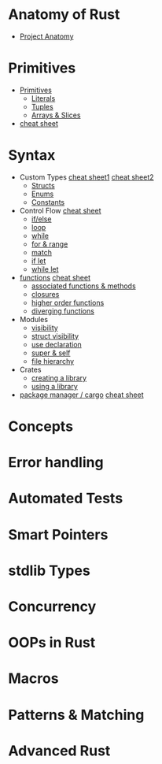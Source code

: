 # Anatomy of Rust

- [Project Anatomy](https://cheats.rs/#project-anatomy)

# Primitives

- [Primitives](https://doc.rust-lang.org/stable/rust-by-example/primitives.html)
   - [Literals](https://doc.rust-lang.org/stable/rust-by-example/primitives/literals.html)
   - [Tuples](https://doc.rust-lang.org/stable/rust-by-example/primitives/tuples.html)
   - [Arrays & Slices](/arrays/README.md)
- [cheat sheet](https://cheats.rs/#basic-types)

# Syntax

- Custom Types [cheat sheet1](https://cheats.rs/#data-structures) [cheat sheet2](https://cheats.rs/#custom-types)
   - [Structs](https://doc.rust-lang.org/stable/rust-by-example/custom_types/structs.html)
   - [Enums](https://doc.rust-lang.org/stable/rust-by-example/custom_types/enum.html)
   - [Constants](https://doc.rust-lang.org/stable/rust-by-example/custom_types/constants.html)
- Control Flow [cheat sheet](https://cheats.rs/#control-flow)
   - [if/else](https://doc.rust-lang.org/stable/rust-by-example/flow_control/if_else.html)
   - [loop](https://doc.rust-lang.org/stable/rust-by-example/flow_control/loop.html)
   - [while](https://doc.rust-lang.org/stable/rust-by-example/flow_control/while.html)
   - [for & range](https://doc.rust-lang.org/stable/rust-by-example/flow_control/for.html)
   - [match](https://doc.rust-lang.org/stable/rust-by-example/flow_control/match.html)
   - [if let](https://doc.rust-lang.org/stable/rust-by-example/flow_control/if_let.html)
   - [while let](https://doc.rust-lang.org/stable/rust-by-example/flow_control/while_let.html)
- [functions](https://doc.rust-lang.org/stable/rust-by-example/fn.html) [cheat sheet](https://cheats.rs/#functions-behavior)
   - [associated functions & methods](https://doc.rust-lang.org/stable/rust-by-example/fn/methods.html)
   - [closures](https://doc.rust-lang.org/stable/rust-by-example/fn/closures.html)
   - [higher order functions](https://doc.rust-lang.org/stable/rust-by-example/fn/hof.html)
   - [diverging functions](https://doc.rust-lang.org/stable/rust-by-example/fn/diverging.html)
- Modules
   - [visibility](https://doc.rust-lang.org/stable/rust-by-example/mod/visibility.html)
   - [struct visibility](https://doc.rust-lang.org/stable/rust-by-example/mod/struct_visibility.html)
   - [use declaration](https://doc.rust-lang.org/stable/rust-by-example/mod/use.html)
   - [super & self](https://doc.rust-lang.org/stable/rust-by-example/mod/super.html)
   - [file hierarchy](https://doc.rust-lang.org/stable/rust-by-example/mod/split.html)
- Crates
   - [creating a library](https://doc.rust-lang.org/stable/rust-by-example/crates/lib.html)
   - [using a library](https://doc.rust-lang.org/stable/rust-by-example/crates/using_lib.html)
- [package manager / cargo](https://doc.rust-lang.org/stable/rust-by-example/cargo.html)  [cheat sheet](https://cheats.rs/#cargo)

# Concepts

# Error handling

# Automated Tests

# Smart Pointers

# stdlib Types

# Concurrency

# OOPs in Rust

# Macros

# Patterns & Matching

# Advanced Rust

